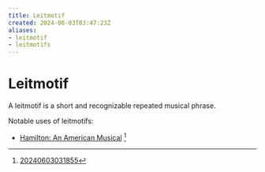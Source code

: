 ```yaml
---
title: Leitmotif
created: 2024-06-03T03:47:23Z
aliases:
- leitmotif
- leitmotifs
---
```


# Leitmotif

A leitmotif is a short and recognizable repeated musical phrase.

Notable uses of leitmotifs:
- [Hamilton: An American Musical](hamilton-an-american-musical.md) [^1]

[^1]: [20240603031855](../entries/20240603031855.md)
